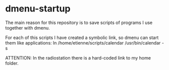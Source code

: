 dmenu-startup
=============

The main reason for this repository is to save scripts of programs I use together with dmenu.

For each of this scripts I have created a symbolic link, so dmenu can start them like applications:
ln /home/etienne/scripts/calendar /usr/bin/calendar -s

ATTENTION: In the radiostation there is a hard-coded link to my home folder.
